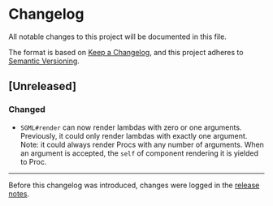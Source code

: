 # Changelog

All notable changes to this project will be documented in this file.

The format is based on [Keep a Changelog](https://keepachangelog.com/en/1.0.0/), and this project adheres to [Semantic Versioning](https://semver.org/spec/v2.0.0.html).

## [Unreleased]

### Changed

- `SGML#render` can now render lambdas with zero or one arguments. Previously, it could only render lambdas with exactly one argument. Note: it could always render Procs with any number of arguments. When an argument is accepted, the `self` of component rendering it is yielded to Proc.

***

Before this changelog was introduced, changes were logged in the [release notes](https://github.com/phlex-ruby/phlex/releases).
